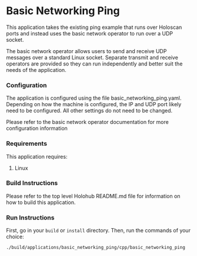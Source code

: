 # Basic Networking Ping

This application takes the existing ping example that runs over Holoscan ports and instead uses the basic
network operator to run over a UDP socket.

The basic network operator allows users to send and receive UDP messages over a standard Linux socket.
Separate transmit and receive operators are provided so they can run independently and better suit
the needs of the application.

### Configuration

The application is configured using the file basic_networking_ping.yaml. Depending on how the machine
is configured, the IP and UDP port likely need to be configured. All other settings do not need to be
changed.

Please refer to the basic network operator documentation for more configuration information

### Requirements

This application requires:
1. Linux

### Build Instructions

Please refer to the top level Holohub README.md file for information on how to build this application.

### Run Instructions

First, go in your `build` or `install` directory. Then, run the commands of your choice:


```bash
./build/applications/basic_networking_ping/cpp/basic_networking_ping
```
